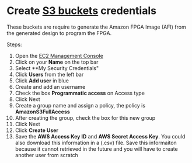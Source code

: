 # Create [S3 buckets](https://docs.aws.amazon.com/AmazonS3/latest/dev/UsingBucket.html) credentials

These buckets are require to generate the Amazon FPGA Image (AFI) from the generated design to program the FPGA.

Steps:

1. Open the [EC2 Management Console](https://console.aws.amazon.com)
2. Click on your **Name** on the top bar
3. Select **My Security Credentials"
4. Click **Users** from the left bar
5. Click **Add user** in blue
6. Create and add an username
7. Check the box **Programmatic access** on Access type
8. Click Next
9. Create a group name and assign a policy, the policy is **AmazonS3FullAccess**
10. After creating the group, check the box for this new group
11. Click Next
12. Click **Create User**
13. Save the **AWS Access Key ID** and **AWS Secret Access Key**. You could also download this information in a (.csv) file.
Save this informaiton because it cannot retrieved in the future and you will have to create another user from scratch
